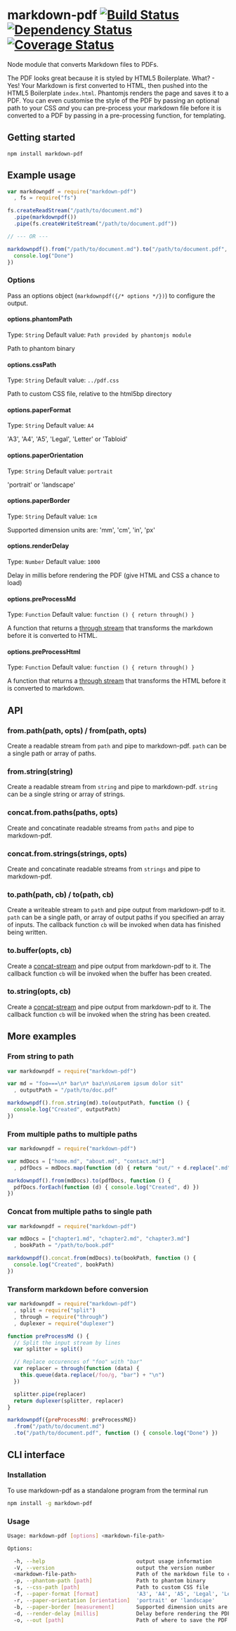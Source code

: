 markdown-pdf [![Build Status](https://travis-ci.org/alanshaw/markdown-pdf.png)](https://travis-ci.org/alanshaw/markdown-pdf) [![Dependency Status](https://david-dm.org/alanshaw/markdown-pdf.png)](https://david-dm.org/alanshaw/markdown-pdf) [![Coverage Status](https://coveralls.io/repos/alanshaw/markdown-pdf/badge.png)](https://coveralls.io/r/alanshaw/markdown-pdf)
===

Node module that converts Markdown files to PDFs.

The PDF looks great because it is styled by HTML5 Boilerplate. What? - Yes! Your Markdown is first converted to HTML, then pushed into the HTML5 Boilerplate `index.html`. Phantomjs renders the page and saves it to a PDF. You can even customise the style of the PDF by passing an optional path to your CSS _and_ you can pre-process your markdown file before it is converted to a PDF by passing in a pre-processing function, for templating.

Getting started
---

    npm install markdown-pdf

Example usage
---

```javascript
var markdownpdf = require("markdown-pdf")
  , fs = require("fs")

fs.createReadStream("/path/to/document.md")
  .pipe(markdownpdf())
  .pipe(fs.createWriteStream("/path/to/document.pdf"))

// --- OR ---

markdownpdf().from("/path/to/document.md").to("/path/to/document.pdf", function () {
  console.log("Done")
})
```

### Options

Pass an options object (`markdownpdf({/* options */})`) to configure the output.

#### options.phantomPath
Type: `String`
Default value: `Path provided by phantomjs module`

Path to phantom binary

#### options.cssPath
Type: `String`
Default value: `../pdf.css`

Path to custom CSS file, relative to the html5bp directory

#### options.paperFormat
Type: `String`
Default value: `A4`

'A3', 'A4', 'A5', 'Legal', 'Letter' or 'Tabloid'

#### options.paperOrientation
Type: `String`
Default value: `portrait`

'portrait' or 'landscape'

#### options.paperBorder
Type: `String`
Default value: `1cm`

Supported dimension units are: 'mm', 'cm', 'in', 'px'

#### options.renderDelay
Type: `Number`
Default value: `1000`

Delay in millis before rendering the PDF (give HTML and CSS a chance to load)

#### options.preProcessMd
Type: `Function`
Default value: `function () { return through() }`

A function that returns a [through stream](https://npmjs.org/package/through) that transforms the markdown before it is converted to HTML.

#### options.preProcessHtml
Type: `Function`
Default value: `function () { return through() }`

A function that returns a [through stream](https://npmjs.org/package/through) that transforms the HTML before it is converted to markdown.

API
---

### from.path(path, opts) / from(path, opts)

Create a readable stream from `path` and pipe to markdown-pdf. `path` can be a single path or array of paths.

### from.string(string)

Create a readable stream from `string` and pipe to markdown-pdf. `string` can be a single string or array of strings.

### concat.from.paths(paths, opts)

Create and concatinate readable streams from `paths` and pipe to markdown-pdf.

### concat.from.strings(strings, opts)

Create and concatinate readable streams from `strings` and pipe to markdown-pdf.

### to.path(path, cb) / to(path, cb)

Create a writeable stream to `path` and pipe output from markdown-pdf to it. `path` can be a single path, or array of output paths if you specified an array of inputs. The callback function `cb` will be invoked when data has finished being written.

### to.buffer(opts, cb)

Create a [concat-stream](https://npmjs.org/package/concat-stream) and pipe output from markdown-pdf to it. The callback function `cb` will be invoked when the buffer has been created.

### to.string(opts, cb)

Create a [concat-stream](https://npmjs.org/package/concat-stream) and pipe output from markdown-pdf to it. The callback function `cb` will be invoked when the string has been created.

More examples
---

### From string to path

```javascript
var markdownpdf = require("markdown-pdf")

var md = "foo===\n* bar\n* baz\n\nLorem ipsum dolor sit"
  , outputPath = "/path/to/doc.pdf"

markdownpdf().from.string(md).to(outputPath, function () {
  console.log("Created", outputPath)
})
```

### From multiple paths to multiple paths

```javascript
var markdownpdf = require("markdown-pdf")

var mdDocs = ["home.md", "about.md", "contact.md"]
  , pdfDocs = mdDocs.map(function (d) { return "out/" + d.replace(".md", ".pdf") })

markdownpdf().from(mdDocs).to(pdfDocs, function () {
  pdfDocs.forEach(function (d) { console.log("Created", d) })
})
```

### Concat from multiple paths to single path

```javascript
var markdownpdf = require("markdown-pdf")

var mdDocs = ["chapter1.md", "chapter2.md", "chapter3.md"]
  , bookPath = "/path/to/book.pdf"

markdownpdf().concat.from(mdDocs).to(bookPath, function () {
  console.log("Created", bookPath)
})
```

### Transform markdown before conversion

```javascript
var markdownpdf = require("markdown-pdf")
  , split = require("split")
  , through = require("through")
  , duplexer = require("duplexer")

function preProcessMd () {
  // Split the input stream by lines
  var splitter = split()

  // Replace occurences of "foo" with "bar"
  var replacer = through(function (data) {
    this.queue(data.replace(/foo/g, "bar") + "\n")
  })

  splitter.pipe(replacer)
  return duplexer(splitter, replacer)
}

markdownpdf({preProcessMd: preProcessMd})
  .from("/path/to/document.md")
  .to("/path/to/document.pdf", function () { console.log("Done") })
```

CLI interface
---

### Installation

To use markdown-pdf as a standalone program from the terminal run

```sh
npm install -g markdown-pdf
```

### Usage

```sh
Usage: markdown-pdf [options] <markdown-file-path>

Options:

  -h, --help                             output usage information
  -V, --version                          output the version number
  <markdown-file-path>                   Path of the markdown file to convert
  -p, --phantom-path [path]              Path to phantom binary
  -s, --css-path [path]                  Path to custom CSS file
  -f, --paper-format [format]            'A3', 'A4', 'A5', 'Legal', 'Letter' or 'Tabloid'
  -r, --paper-orientation [orientation]  'portrait' or 'landscape'
  -b, --paper-border [measurement]       Supported dimension units are: 'mm', 'cm', 'in', 'px'
  -d, --render-delay [millis]            Delay before rendering the PDF (give HTML and CSS a chance to load)
  -o, --out [path]                       Path of where to save the PDF
```
